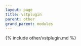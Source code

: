 ```yaml
---
layout: page
title: vstplugin
parent: other
grand_parent: modules
---
```


{% include other/vstplugin.md %}
